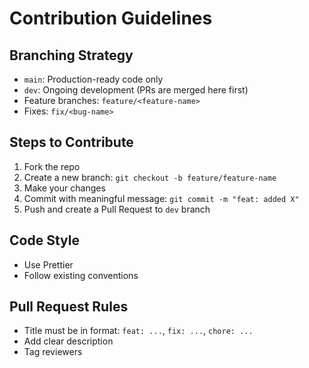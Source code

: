 # Contribution Guidelines

## Branching Strategy
- `main`: Production-ready code only
- `dev`: Ongoing development (PRs are merged here first)
- Feature branches: `feature/<feature-name>`
- Fixes: `fix/<bug-name>`

## Steps to Contribute
1. Fork the repo
2. Create a new branch: `git checkout -b feature/feature-name`
3. Make your changes
4. Commit with meaningful message: `git commit -m "feat: added X"`
5. Push and create a Pull Request to `dev` branch

## Code Style
- Use Prettier
- Follow existing conventions

## Pull Request Rules
- Title must be in format: `feat: ...`, `fix: ...`, `chore: ...`
- Add clear description
- Tag reviewers
